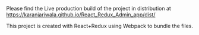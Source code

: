 Please find the Live production build of the project in distribution at https://karanjariwala.github.io/React_Redux_Admin_app/dist/

This project is created with React+Redux using Webpack to bundle the files.
